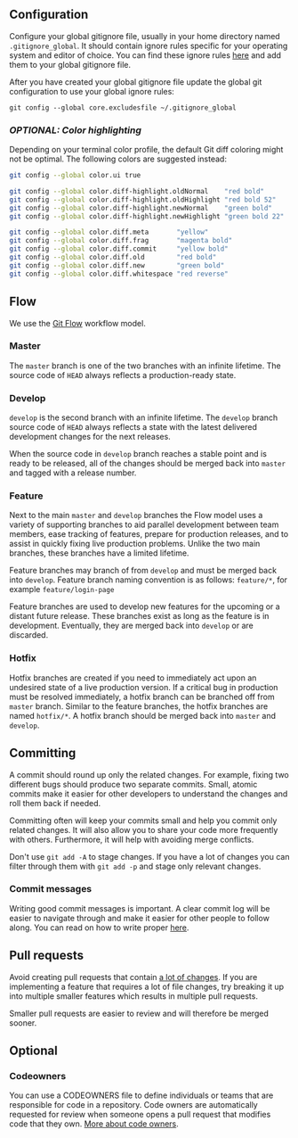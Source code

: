 ## Configuration

Configure your global gitignore file, usually in your home directory named `.gitignore_global`. It should contain ignore rules specific for your operating system and editor of choice. You can find these ignore rules [here](https://github.com/github/gitignore/tree/master/Global) and add them to your global gitignore file.

After you have created your global gitignore file update the global git configuration to use your global ignore rules:

`git config --global core.excludesfile ~/.gitignore_global`


### _OPTIONAL: Color highlighting_

Depending on your terminal color profile, the default Git diff coloring might not be optimal. The following colors are suggested instead:

```bash
git config --global color.ui true

git config --global color.diff-highlight.oldNormal    "red bold"
git config --global color.diff-highlight.oldHighlight "red bold 52"
git config --global color.diff-highlight.newNormal    "green bold"
git config --global color.diff-highlight.newHighlight "green bold 22"

git config --global color.diff.meta       "yellow"
git config --global color.diff.frag       "magenta bold"
git config --global color.diff.commit     "yellow bold"
git config --global color.diff.old        "red bold"
git config --global color.diff.new        "green bold"
git config --global color.diff.whitespace "red reverse"
```

## Flow

We use the [Git Flow](https://nvie.com/files/Git-branching-model.pdf) workflow model.

### Master
The `master` branch is one of the two branches with an infinite lifetime. The source code of `HEAD` always reflects a production-ready state.

### Develop

`develop` is the second branch with an infinite lifetime. The `develop` branch source code of `HEAD` always reflects a state with the latest delivered development changes for the next releases.

When the source code in `develop` branch reaches a stable point and is ready to be released, all of the changes should be merged back into `master` and tagged with a release number.

### Feature

Next to the main `master` and `develop` branches the Flow model uses a variety of supporting branches to aid parallel development between team members, ease tracking of features, prepare for production releases, and to assist in quickly fixing live production problems.
Unlike the two main branches, these branches have a limited lifetime.

Feature branches may branch of from `develop` and must be merged back into `develop`. Feature branch naming convention is as follows: `feature/*`, for example `feature/login-page`

Feature branches are used to develop new features for the upcoming or a distant future release. These branches exist as long as the feature is in development. Eventually, they are merged back into `develop` or are discarded.


### Hotfix

Hotfix branches are created if you need to immediately act upon an undesired state of a live production version. If a critical bug in production must be resolved immediately, a hotfix branch can be branched off from `master` branch. Similar to the feature branches, the hotfix branches are named `hotfix/*`. A hotfix branch should be merged back into `master` and `develop`.


## Committing

A commit should round up only the related changes. For example, fixing two different bugs should produce two separate commits. Small, atomic commits make it easier for other developers to understand the changes and roll them back if needed.

Committing often will keep your commits small and help you commit only related changes. It will also allow you to share your code more frequently with others. Furthermore, it will help with avoiding merge conflicts.

Don't use `git add -A` to stage changes. If you have a lot of changes you can filter through them with `git add -p` and stage only relevant changes.


### Commit messages

Writing good commit messages is important. A clear commit log will be easier to navigate through and make it easier for other people to follow along. You can read on how to write proper [here](https://chris.beams.io/posts/git-commit/).


## Pull requests

Avoid creating pull requests that contain [a lot of changes](https://www.urbandictionary.com/define.php?term=KPR). If you are implementing a feature that requires a lot of file changes, try breaking it up into multiple smaller features which results in multiple pull requests.

Smaller pull requests are easier to review and will therefore be merged sooner.

## Optional

### Codeowners

You can use a CODEOWNERS file to define individuals or teams that are responsible for code in a repository. Code owners are automatically requested for review when someone opens a pull request that modifies code that they own. [More about code owners](https://help.github.com/articles/about-code-owners/).
